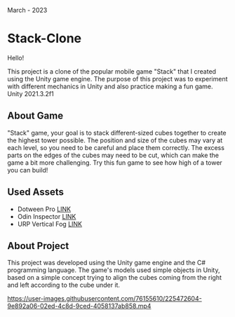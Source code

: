 March - 2023

# Stack-Clone

Hello!

This project is a clone of the popular mobile game "Stack" that I created using the Unity game engine. The purpose of this project was to experiment with different mechanics in Unity and also practice making a fun game.
Unity 2021.3.2f1

## About Game
"Stack" game, your goal is to stack different-sized cubes together to create the highest tower possible. The position and size of the cubes may vary at each level, so you need to be careful and place them correctly. The excess parts on the edges of the cubes may need to be cut, which can make the game a bit more challenging. Try this fun game to see how high of a tower you can build!

## Used Assets
- Dotween Pro [LINK](https://assetstore.unity.com/packages/tools/visual-scripting/dotween-pro-32416)
- Odin Inspector [LINK](https://assetstore.unity.com/packages/tools/utilities/odin-inspector-and-serializer-89041)
- URP Vertical Fog [LINK](https://assetstore.unity.com/packages/tools/urp-vertical-fog-175935)

## About Project
This project was developed using the Unity game engine and the C# programming language. The game's models used simple objects in Unity, based on a simple concept trying to align the cubes coming from the right and left according to the cube under it.

https://user-images.githubusercontent.com/76155610/225472604-9e892a06-02ed-4c8d-9ced-4058137ab858.mp4


